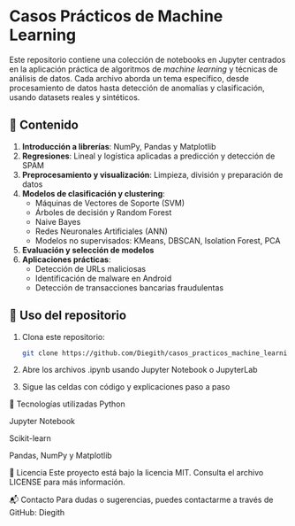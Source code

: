# Casos Prácticos de Machine Learning

Este repositorio contiene una colección de notebooks en Jupyter centrados en la aplicación práctica de algoritmos de *machine learning* y técnicas de análisis de datos. Cada archivo aborda un tema específico, desde procesamiento de datos hasta detección de anomalías y clasificación, usando datasets reales y sintéticos.

## 📁 Contenido

1. **Introducción a librerías**: NumPy, Pandas y Matplotlib  
2. **Regresiones**: Lineal y logística aplicadas a predicción y detección de SPAM  
3. **Preprocesamiento y visualización**: Limpieza, división y preparación de datos  
4. **Modelos de clasificación y clustering**:
   - Máquinas de Vectores de Soporte (SVM)
   - Árboles de decisión y Random Forest
   - Naive Bayes
   - Redes Neuronales Artificiales (ANN)
   - Modelos no supervisados: KMeans, DBSCAN, Isolation Forest, PCA
5. **Evaluación y selección de modelos**  
6. **Aplicaciones prácticas**:
   - Detección de URLs maliciosas
   - Identificación de malware en Android
   - Detección de transacciones bancarias fraudulentas

## 🚀 Uso del repositorio

1. Clona este repositorio:
   ```bash
   git clone https://github.com/Diegith/casos_practicos_machine_learning.git

2. Abre los archivos .ipynb usando Jupyter Notebook o JupyterLab

3. Sigue las celdas con código y explicaciones paso a paso

🧠 Tecnologías utilizadas
Python

Jupyter Notebook

Scikit-learn

Pandas, NumPy y Matplotlib

📄 Licencia
Este proyecto está bajo la licencia MIT. Consulta el archivo LICENSE para más información.

📬 Contacto
Para dudas o sugerencias, puedes contactarme a través de GitHub: Diegith

